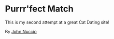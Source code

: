 # Purrr'fect Match

This is my second attempt at a great Cat Dating site!

By [John Nuccio](http://builditinteractive.com)